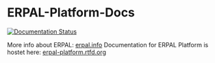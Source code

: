 # ERPAL-Platform-Docs
[![Documentation Status](https://readthedocs.org/projects/erpal-platform/badge/?version=latest)](https://readthedocs.org/projects/erpal-platform/?badge=latest)

More info about ERPAL: [erpal.info](http://www.erpal.info)
Documentation for ERPAL Platform is hostet here: [erpal-platform.rtfd.org](http://erpal-platform.rtfd.org)

